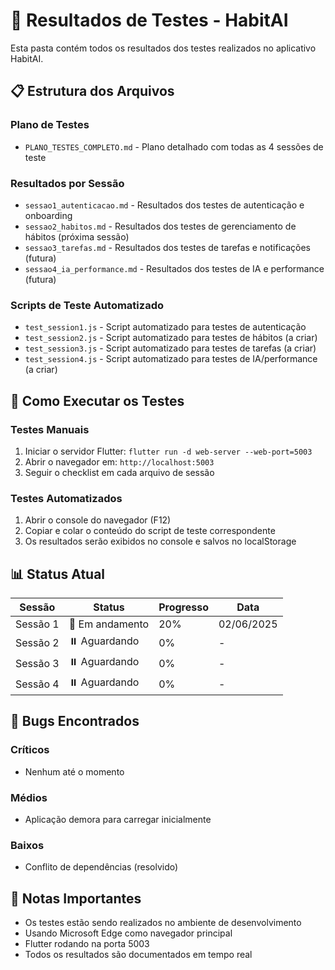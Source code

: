 # 📁 Resultados de Testes - HabitAI

Esta pasta contém todos os resultados dos testes realizados no aplicativo HabitAI.

## 📋 Estrutura dos Arquivos

### Plano de Testes
- `PLANO_TESTES_COMPLETO.md` - Plano detalhado com todas as 4 sessões de teste

### Resultados por Sessão
- `sessao1_autenticacao.md` - Resultados dos testes de autenticação e onboarding
- `sessao2_habitos.md` - Resultados dos testes de gerenciamento de hábitos (próxima sessão)
- `sessao3_tarefas.md` - Resultados dos testes de tarefas e notificações (futura)
- `sessao4_ia_performance.md` - Resultados dos testes de IA e performance (futura)

### Scripts de Teste Automatizado
- `test_session1.js` - Script automatizado para testes de autenticação
- `test_session2.js` - Script automatizado para testes de hábitos (a criar)
- `test_session3.js` - Script automatizado para testes de tarefas (a criar)
- `test_session4.js` - Script automatizado para testes de IA/performance (a criar)

## 🚀 Como Executar os Testes

### Testes Manuais
1. Iniciar o servidor Flutter: `flutter run -d web-server --web-port=5003`
2. Abrir o navegador em: `http://localhost:5003`
3. Seguir o checklist em cada arquivo de sessão

### Testes Automatizados
1. Abrir o console do navegador (F12)
2. Copiar e colar o conteúdo do script de teste correspondente
3. Os resultados serão exibidos no console e salvos no localStorage

## 📊 Status Atual

| Sessão | Status | Progresso | Data |
|--------|--------|-----------|------|
| Sessão 1 | 🔄 Em andamento | 20% | 02/06/2025 |
| Sessão 2 | ⏸️ Aguardando | 0% | - |
| Sessão 3 | ⏸️ Aguardando | 0% | - |
| Sessão 4 | ⏸️ Aguardando | 0% | - |

## 🐛 Bugs Encontrados

### Críticos
- Nenhum até o momento

### Médios
- Aplicação demora para carregar inicialmente

### Baixos
- Conflito de dependências (resolvido)

## 📝 Notas Importantes

- Os testes estão sendo realizados no ambiente de desenvolvimento
- Usando Microsoft Edge como navegador principal
- Flutter rodando na porta 5003
- Todos os resultados são documentados em tempo real
